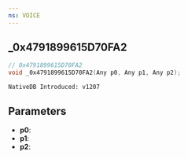 ```yaml
---
ns: VOICE
---
```

## _0x4791899615D70FA2

```c
// 0x4791899615D70FA2
void _0x4791899615D70FA2(Any p0, Any p1, Any p2);
```

```
NativeDB Introduced: v1207
```

## Parameters
* **p0**:
* **p1**:
* **p2**:
